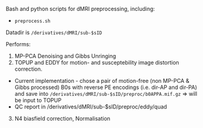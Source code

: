 Bash and python scripts for dMRI preprocessing, including:

 - `preprocess.sh`

Datadir is `/derivatives/dMRI/sub-$sID`

Performs:
1. MP-PCA Denoising and Gibbs Unringing 
2. TOPUP and EDDY for motion- and susceptebility image distortion correction. 
- Current implementation - chose a pair of motion-free (non MP-PCA & Gibbs processed) B0s with reverse PE encodings (i.e. dir-AP and dir-PA) and save into `/derivatives/dMRI/sub-$sID/preproc/b0APPA.mif.gz` => will be input to TOPUP
- QC report in /derivatives/dMRI/sub-$sID/preproc/eddy/quad
3. N4 biasfield correction, Normalisation
